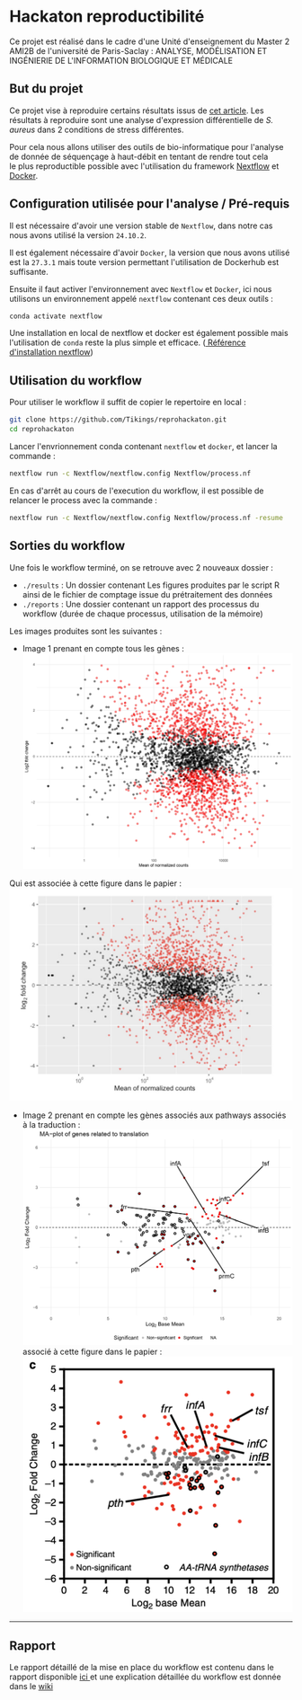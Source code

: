 # Hackaton reproductibilité

Ce projet est réalisé dans le cadre d'une Unité d'enseignement du Master 2 AMI2B de l'université de Paris-Saclay : ANALYSE, MODÉLISATION ET INGÉNIERIE DE L'INFORMATION BIOLOGIQUE ET MÉDICALE

## But du projet

Ce projet vise à reproduire certains résultats issus de [cet article](https://www.nature.com/articles/s41467-020-15966-7). 
Les résultats à reproduire sont une analyse d'expression différentielle de *S. aureus* dans 2 conditions de stress différentes.

Pour cela nous allons utiliser des outils de bio-informatique pour l'analyse de donnée de séquençage à haut-débit en tentant de rendre tout cela  
le plus reproductible possible avec l'utilisation du framework [Nextflow](https://nextflow.io/) et [Docker](docker.com).

## Configuration utilisée pour l'analyse / Pré-requis

Il est nécessaire d'avoir une version stable de `Nextflow`, dans notre cas nous avons utilisé la version `24.10.2`. 

Il est également nécessaire d'avoir `Docker`, la version que nous avons utilisé est la `27.3.1` mais toute version permettant l'utilisation de Dockerhub est suffisante.

Ensuite il faut activer l'environnement avec `Nextflow` et `Docker`, ici nous utilisons un environnement appelé `nextflow` contenant ces deux outils :
```sh 
conda activate nextflow
```

Une installation en local de nextflow et docker est également possible mais l'utilisation de `conda` reste la plus simple et efficace. ([ Référence d'installation nextflow](https://anaconda.org/bioconda/nextflow))

## Utilisation du workflow

Pour utiliser le workflow il suffit de copier le repertoire en local :

```sh
git clone https://github.com/Tikings/reprohackaton.git
cd reprohackaton
```

Lancer l'envrionnement conda contenant `nextflow` et `docker`, et lancer la commande : 
```sh
nextflow run -c Nextflow/nextflow.config Nextflow/process.nf
```

En cas d'arrêt au cours de l'execution du workflow, il est possible de relancer le process avec la commande :
```sh
nextflow run -c Nextflow/nextflow.config Nextflow/process.nf -resume
```

## Sorties du workflow

Une fois le workflow terminé, on se retrouve avec 2 nouveaux dossier : 
- `./results` : Un dossier contenant Les figures produites par le script R ainsi de le fichier de comptage issue du prétraitement des données
- `./reports` : Une dossier contenant un rapport des processus du workflow (durée de chaque processus, utilisation de la mémoire)

Les images produites sont les suivantes : 
- Image 1 prenant en compte tous les gènes : 
![Image 1](Assets/MA_plot_1.jpg)

Qui est associée à cette figure dans le papier : 
![Figure 3](Assets/Fig3_supp.png)

- Image 2 prenant en compte les gènes associés aux pathways associés à la traduction : 
![Image 2](Assets/MA_plot_enhanced.jpg)
associé à cette figure dans le papier :
![Figure 3](Assets/Fig3.png)

____

## Rapport

Le rapport détaillé de la mise en place du workflow est contenu dans le rapport disponible [ ici ](Rapport_ROTH_BOUCHET_FOURMIGUE_SANCHEZ.pdf) et une explication détaillée du workflow est donnée dans le [ wiki ](https://github.com/Tikings/reprohackaton/wiki)


